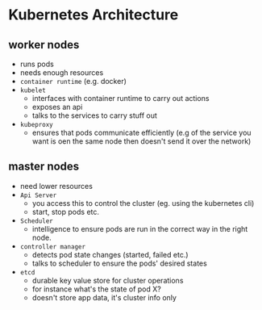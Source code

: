 # Kubernetes Architecture

## worker nodes

- runs pods
- needs enough resources
- `container runtime` (e.g. docker)
- `kubelet` 
  - interfaces with container runtime to carry out actions
  - exposes an api
  - talks to the services to carry stuff out
- `kubeproxy`
  - ensures that pods communicate efficiently (e.g of the service you want is oen the same node then doesn't send it over the network)  

## master nodes

- need lower resources
- `Api Server`
  - you access this to control the cluster (eg. using the kubernetes cli)
  - start, stop pods etc.
- `Scheduler`
  - intelligence to ensure pods are run in the correct way in the right node.
- `controller manager`
  - detects pod state changes (started, failed etc.)
  - talks to scheduler to ensure the pods' desired states
- `etcd`
  - durable key value store for cluster operations
  - for instance what's the state of pod X?
  - doesn't store app data, it's cluster info only
